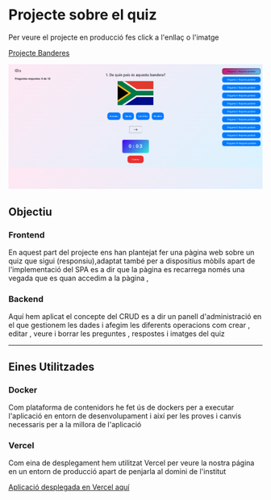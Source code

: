 <h1> Projecte sobre el quiz </h1>

<p>Per veure el projecte en producció fes click a l'enllaç o l'imatge</p>

<a href="http://a24alvsalalvpr0.daw.inspedralbes.cat/src/" target="_blank">Projecte Banderes</a>

<a href="http://a24alvsalalvpr0.daw.inspedralbes.cat/src/" target="_blank">
  <img src="image/pro.png" alt="Captura de la app">
</a>
<h2>Objectiu</h2>



<h3> Frontend</h3>
<p>En aquest part del projecte ens han plantejat fer una pàgina web sobre un quiz que sigui (responsiu),adaptat també per a dispositius mòbils apart de l'implementació del SPA es a dir que la pàgina es recarrega només una vegada que es quan accedim a la pàgina ,</p> 

<h3> Backend</h3>
<p>Aquí hem aplicat el concepte del CRUD es a dir un panell d'administració en el que gestionem les dades i afegim les diferents operacions com crear , editar , veure i borrar les preguntes , respostes i imatges del quiz </p> 
<hr>
<h2>Eines Utilitzades</h2>

<h3> Docker  </h3>
<p>Com plataforma de contenidors he fet ús de dockers per a executar l'aplicació en entorn de desenvolupament i així per les proves i canvis necessaris per a la millora de l'aplicació  </p>

 
<h3> Vercel </h3>
<p>Com eina de desplegament hem utilitzat Vercel per veure la nostra página en un entorn de producció apart de penjarla al domini de l'institut </p>

<a href="https://pr0-eight.vercel.app">Aplicació desplegada en Vercel aquí</a>


